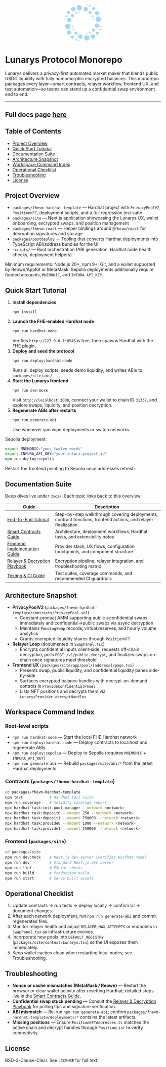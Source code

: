 <p align="center">
  <img src="packages/site/public/iso-logo.svg" width="120" alt="Lunarys logo" />
</p>

# Lunarys Protocol Monorepo

Lunarys delivers a privacy-first automated market maker that blends public USDC liquidity with fully homomorphic encrypted balances. This monorepo packages every layer—smart contracts, relayer workflow, frontend UX, and test automation—so teams can stand up a confidential swap environment end to end.

---
## Full docs page [here](https://privacy-pool-monorepo-docs.vercel.app/docs/intro)

## Table of Contents
- [Project Overview](#project-overview)
- [Quick Start Tutorial](#quick-start-tutorial)
- [Documentation Suite](#documentation-suite)
- [Architecture Snapshot](#architecture-snapshot)
- [Workspace Command Index](#workspace-command-index)
- [Operational Checklist](#operational-checklist)
- [Troubleshooting](#troubleshooting)
- [License](#license)

## Project Overview
- `packages/fhevm-hardhat-template` — Hardhat project with `PrivacyPoolV2`, `PositionNFT`, deployment scripts, and a full regression test suite
- `packages/site` — Next.js application showcasing the Lunarys UX, wallet onboarding, encrypted swaps, and position management
- `packages/fhevm-react` — Helper bindings around `@fhevm/react` for decryption signatures and storage
- `packages/postdeploy` — Tooling that converts Hardhat deployments into TypeScript ABI/address bundles for the UI
- `scripts/` — Root orchestration (ABI generation, Hardhat node health checks, deployment helpers)

Minimum requirements: Node.js 20+, npm 9+, Git, and a wallet supported by Reown/AppKit or MetaMask. Sepolia deployments additionally require funded accounts, `MNEMONIC`, and `INFURA_API_KEY`.

## Quick Start Tutorial
1. **Install dependencies**
   ```bash
   npm install
   ```
2. **Launch the FHE-enabled Hardhat node**
   ```bash
   npm run hardhat-node
   ```
   Verifies `http://127.0.0.1:8545` is free, then spawns Hardhat with the FHE plugin.
3. **Deploy and seed the protocol**
   ```bash
   npm run deploy:hardhat-node
   ```
   Runs all deploy scripts, seeds demo liquidity, and writes ABIs to `packages/site/abi/`.
4. **Start the Lunarys frontend**
   ```bash
   npm run dev:mock
   ```
   Visit `http://localhost:3000`, connect your wallet to chain ID `31337`, and explore swaps, liquidity, and position decryption.
5. **Regenerate ABIs after restarts**
   ```bash
   npm run generate-abi
   ```
   Use whenever you wipe deployments or switch networks.

Sepolia deployment:
```bash
export MNEMONIC="your twelve words"
export INFURA_API_KEY="your-infura-project-id"
npm run deploy:sepolia
```
Restart the frontend pointing to Sepolia once addresses refresh.

## Documentation Suite
Deep dives live under `docs/`. Each topic links back to this overview.

| Guide | Description |
| --- | --- |
| [End-to-End Tutorial](docs/end-to-end-tutorial.md) | Step-by-step walkthrough covering deployments, contract functions, frontend actions, and relayer finalization |
| [Smart Contracts Guide](docs/contracts.md) | Architecture, deployment workflows, Hardhat tasks, and extensibility notes |
| [Frontend Implementation Guide](docs/frontend.md) | Provider stack, UX flows, configuration touchpoints, and component structure |
| [Relayer & Decryption Playbook](docs/relayer-and-decryption.md) | Encryption pipeline, relayer integration, and troubleshooting matrix |
| [Testing & CI Guide](docs/testing-and-ci.md) | Test suites, coverage commands, and recommended CI guardrails |

## Architecture Snapshot
- **PrivacyPoolV2** (`packages/fhevm-hardhat-template/contracts/PrivacyPool.sol`)
  - Constant-product AMM supporting public→confidential swaps immediately and confidential→public swaps via async decryption
  - Maintains `PendingSwap` records, virtual reserves, and hourly volume analytics
  - Grants encrypted liquidity shares through `PositionNFT`
- **Relayer Loop** (documented in `SwapPanel.tsx`)
  - Encrypts confidential inputs client-side, requests off-chain decryption, polls `POST /v1/public-decrypt`, and finalizes swaps on-chain once signatures meet threshold
- **Frontend UX** (`packages/site/app/pool/[address]/page.tsx`)
  - Presents swap, public liquidity, and confidential liquidity panes side-by-side
  - Surfaces encrypted balance handles with decrypt-on-demand controls in `ProvideConfidentialPanel`
  - Lists NFT positions and decrypts them via `LunarysProvider.decryptHandles`

## Workspace Command Index
### Root-level scripts
- `npm run hardhat-node` — Start the local FHE Hardhat network
- `npm run deploy:hardhat-node` — Deploy contracts to localhost and regenerate ABIs
- `npm run deploy:sepolia` — Deploy to Sepolia (requires `MNEMONIC` + `INFURA_API_KEY`)
- `npm run generate-abi` — Rebuild `packages/site/abi/*` from the latest Hardhat deployments

### Contracts (`packages/fhevm-hardhat-template`)
```bash
cd packages/fhevm-hardhat-template
npm test            # Hardhat test suite
npm run coverage    # Solidity coverage report
npx hardhat task:init-pool-manager --network <network>
npx hardhat task:deposit0 --amount 250 --network <network>
npx hardhat task:deposit1 --amount 750000 --network <network>
npx hardhat task:provide0 --amount 1000 --network <network>
npx hardhat task:provide1 --amount 250000 --network <network>
```

### Frontend (`packages/site`)
```bash
cd packages/site
npm run dev:mock    # Next.js dev server (verifies Hardhat node)
npm run dev         # Standard Next.js dev server
npm run lint        # ESLint checks
npm run build       # Production build
npm run start       # Serve built assets
```

## Operational Checklist
1. Update contracts → run tests → deploy locally → confirm UI → document changes.
2. After each network deployment, run `npm run generate-abi` and commit regenerated files.
3. Monitor relayer health and adjust `RELAYER_MAX_ATTEMPTS` or endpoints in `SwapPanel.tsx` as infrastructure evolves.
4. Incorporate new pools into `DEFAULT_REGISTRY` (`packages/site/context/Lunarys.tsx`) so the UI exposes them immediately.
5. Keep wallet caches clean when restarting local nodes; see Troubleshooting.

## Troubleshooting
- **Nonce or cache mismatches (MetaMask / Reown)** — Restart the browser or clear wallet activity after resetting Hardhat; detailed steps live in the [Smart Contracts Guide](docs/contracts.md#local-development-workflow).
- **Confidential swap stuck pending** — Consult the [Relayer & Decryption Playbook](docs/relayer-and-decryption.md#troubleshooting-matrix) for polling tips and signature verification.
- **ABI mismatch** — Re-run `npm run generate-abi`; confirm `packages/fhevm-hardhat-template/deployments/*` contains the latest artifacts.
- **Missing positions** — Ensure `PositionNFTAddresses.ts` matches the active chain and decrypt handles through `PositionList` to verify connectivity.

## License
BSD-3-Clause-Clear. See `LICENSE` for full text.
